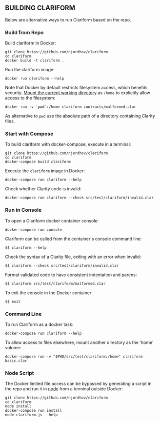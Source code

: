 ## BUILDING CLARIFORM

Below are alternative ways to run Clariform based on the repo.
 
### Build from Repo

Build clariform in Docker:

```
git clone https://github.com/njordhov/clariform   
cd clariform   
docker build -t clariform .  
```

Run the clariform image:

```
docker run clariform --help
```

Note that Docker by default restricts filesystem access, which benefits security.
[Mount the current working directory](https://docs.docker.com/engine/reference/commandline/run/#mount-volume--v---read-only) as `/home` to explicitly allow access to the filesystem:

```
docker run -v `pwd`:/home clariform contracts/malformed.clar
```

As alternative to ``pwd`` use the absolute path of a directory containing Clarity files.
 
### Start with Compose

To build clariform with docker-compose, execute in a terminal:

```
git clone https://github.com/njordhov/clariform    
cd clariform   
docker-compose build clariform  
```

Execute the `clariform` image in Docker: 

```
docker-compose run clariform --help
```

Check whether Clarity code is invalid:

```
docker-compose run clariform --check src/test/clariform/invalid.clar
```

### Run in Console

To open a Clariform docker container console: 
 
```
docker-compose run console  
```

Clariform can be called from the container's console command line:

```
$$ clariform --help
```

Check the syntax of a Clarity file, exiting with an error when invalid:

```
$$ clariform --check src/test/clariform/invalid.clar
```

Format validated code to have consistent indentation and parens:

```
$$ clariform src/test/clariform/malformed.clar
```

To exit the console in the Docker container:

```
$$ exit
```

### Command Line 

To run Clariform as a docker task:

```
docker-compose run clariform --help
```

To allow access to files elsewhere, mount another directory as the 'home' volume:

```
docker-compose run -v "$PWD/src/test/clariform:/home" clariform basic.clar
```

### Node Script

The Docker limited file access can be bypassed by generating a script in
the repo and run it in [node](https://nodejs.org/en/) from a terminal outside Docker:

```
git clone https://github.com/njordhov/clariform    
cd clariform  
node install  
docker-compose run install  
node clariform.js --help
```